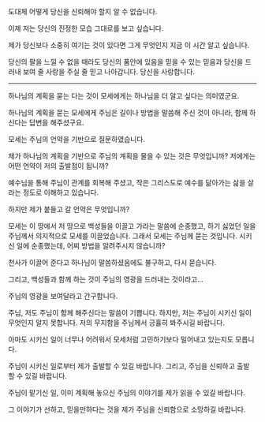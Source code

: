 도대체 어떻게 당신을 신뢰해야 할지 알 수 없습니다.

이제 저는 당신의 진정한 모습 그대로를 보고 싶습니다.

제가 당신보다 소중히 여기는 것이 있다면 그게 무엇인지 지금 이 시간 알고 싶습니다.

당신의 팔을 느낄 수 없을 때라도 당신의 품안에 있음을 믿을 수 있는 믿음과 당신을 드러내 보여 줄 사랑을 주실 줄 믿고 나아갑니다. 당신을 사랑합니다.

---
하나님의 계획을 묻는 다는 것이 모세에게는 하나님을 더 알고 싶다는 의미였군요.

하나님의 계획을 묻는 모세에게 주님은 길이나 방법을 말씀해 주신 것이 아니라, 함께 하신다는 답변을 해주셨구요.

모세는 주님의 언약을 기반으로 질문하였습니다.

제가 하나님의 계획을 기반으로 주님의 계획을 물을 수 있는 것은 무엇입니까?
저에게는 어떤 언약이 저의 출발점이 됩니까?

예수님을 통해 주님이 관계를 회복해 주셨고, 작은 그리스도로 예수를 닮아가는 삶을 살라는 정도로 이해하고 있습니다. 

하지만 제가 붙들고 갈 언약은 무엇입니까?

모세는 이 땅에서 저 땅으로 백성들을 이끌고 가라는 말씀에 순종했고, 하기 싫었던 일을 주님께서 의지적으로 모세를 이끌었습니다. 그래서 모세는 주님께 묻는 것입니다. 시키신 일에 순종했는데, 어찌 방법을 알려주시지 않습니까? 

천사가 이끌어 준다고 하나님이 말씀하셨음에도 불구하고, 다시 묻습니다.

그리고, 백성들과 함께 하는 것이 주님의 영광을 드러내는 것이라고...

주님의 영광을 보여달라고 간구합니다.

주님, 저도 주님이 함께 해주신다는 말씀이 기쁩니다. 하지만, 저는 주님이 시키신 일이 무엇인지 알지 못합니다. 
저의 무지함을 주님께서 긍휼히 봐주시길 바랍니다.

아마도 시키신 일이 너무나 어려워서 모세처럼 고민하기보다 밀어내고 있는지도 모릅니다.

주님이 시키신 일로부터 제가 출발할 수 있길 바랍니다. 그리고, 주님을 신뢰하고 출발 할 수 있길 바랍니다.

주님이 맡기신 일, 이미 계획해 놓으신 주님의 이야기를 제가 읽을 수 있길 바랍니다.  

그 이야기가 선하고, 믿을만하다는 것을 제가 주님을 신뢰함으로 소망하길 바랍니다.



